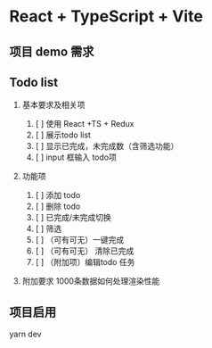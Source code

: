 # React + TypeScript + Vite

## 项目 demo 需求

## Todo list

1. 基本要求及相关项

   1. [ ]  使用 React +TS + Redux
   2. [ ]  展示todo list
   3. [ ]  显示已完成，未完成数（含筛选功能）
   4. [ ]  input 框输入 todo项
2. 功能项

   1. [ ]  添加 todo
   2. [ ]  删除 todo
   3. [ ]  已完成/未完成切换
   4. [ ]  筛选
   5. [ ]  （可有可无）一键完成
   6. [ ]  （可有可无） 清除已完成
   7. [ ]  （附加项）编辑todo 任务
3. 附加要求 1000条数据如何处理渲染性能

## 项目启用

yarn dev
